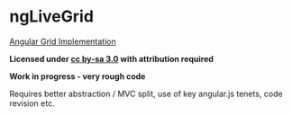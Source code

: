 ngLiveGrid
==========

[Angular Grid Implementation](http://jsfiddle.net/swfour/Mj6uY/25/)

**Licensed under [cc by-sa 3.0](http://creativecommons.org/licenses/by-sa/3.0/) with attribution required**

**Work in progress - very rough code**


Requires better abstraction / MVC split, use of key angular.js tenets, code revision etc.
